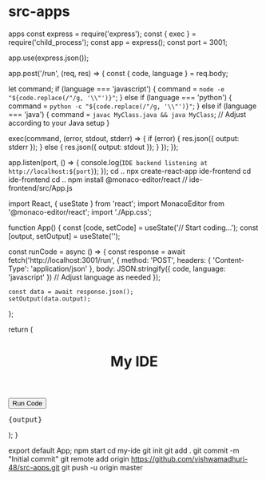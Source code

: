 # src-apps
apps
const express = require('express');
const { exec } = require('child_process');
const app = express();
const port = 3001;

app.use(express.json());

app.post('/run', (req, res) => {
  const { code, language } = req.body;

  let command;
  if (language === 'javascript') {
    command = `node -e "${code.replace(/"/g, '\\"')}"`;
  } else if (language === 'python') {
    command = `python -c "${code.replace(/"/g, '\\"')}"`;
  } else if (language === 'java') {
    command = `javac MyClass.java && java MyClass`; // Adjust according to your Java setup
  }

  exec(command, (error, stdout, stderr) => {
    if (error) {
      res.json({ output: stderr });
    } else {
      res.json({ output: stdout });
    }
  });
});

app.listen(port, () => {
  console.log(`IDE backend listening at http://localhost:${port}`);
});
cd ..
npx create-react-app ide-frontend
cd ide-frontend
cd ..
npm install @monaco-editor/react
// ide-frontend/src/App.js

import React, { useState } from 'react';
import MonacoEditor from '@monaco-editor/react';
import './App.css';

function App() {
  const [code, setCode] = useState('// Start coding...');
  const [output, setOutput] = useState('');

  const runCode = async () => {
    const response = await fetch('http://localhost:3001/run', {
      method: 'POST',
      headers: {
        'Content-Type': 'application/json'
      },
      body: JSON.stringify({ code, language: 'javascript' }) // Adjust language as needed
    });

    const data = await response.json();
    setOutput(data.output);
  };

  return (
    <div className="App">
      <header className="App-header">
        <h1>My IDE</h1>
      </header>
      <main>
        <div className="editor">
          <MonacoEditor
            height="70vh"
            defaultLanguage="javascript"
            defaultValue={code}
            onChange={setCode}
          />
        </div>
        <button onClick={runCode}>Run Code</button>
        <div className="console">
          <pre>{output}</pre>
        </div>
      </main>
    </div>
  );
}

export default App;
npm start
cd my-ide
git init
git add .
git commit -m "Initial commit"
git remote add origin <https://github.com/vishwamadhuri-48/src-apps.git>
git push -u origin master

